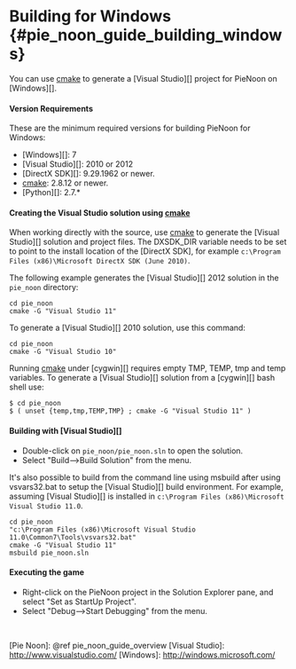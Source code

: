 Building for Windows    {#pie_noon_guide_building_windows}
====================
You can use [cmake][] to generate a [Visual Studio][] project for PieNoon on
[Windows][].

#### Version Requirements

These are the minimum required versions for building PieNoon for Windows:

-   [Windows][]: 7
-   [Visual Studio][]: 2010 or 2012
-   [DirectX SDK][]: 9.29.1962 or newer.
-   [cmake][]: 2.8.12 or newer.
-   [Python][]: 2.7.*

#### Creating the Visual Studio solution using [cmake][]

When working directly with the source, use [cmake][] to generate the
[Visual Studio][] solution and project files.  The DXSDK_DIR variable needs to
be set to point to the install location of the [DirectX SDK], for example
`c:\Program Files (x86)\Microsoft DirectX SDK (June 2010)`.

The following example generates the [Visual Studio][] 2012 solution in the
`pie_noon` directory:

    cd pie_noon
    cmake -G "Visual Studio 11"

To generate a [Visual Studio][] 2010 solution, use this command:

    cd pie_noon
    cmake -G "Visual Studio 10"

Running [cmake][] under [cygwin][] requires empty TMP, TEMP, tmp and temp
variables.  To generate a [Visual Studio][] solution from a [cygwin][]
bash shell use:

    $ cd pie_noon
    $ ( unset {temp,tmp,TEMP,TMP} ; cmake -G "Visual Studio 11" )

#### Building with [Visual Studio][]

-   Double-click on `pie_noon/pie_noon.sln` to open the solution.
-   Select "Build-->Build Solution" from the menu.

It's also possible to build from the command line using msbuild after using
vsvars32.bat to setup the [Visual Studio][] build environment.  For example,
assuming [Visual Studio][] is installed in
`c:\Program Files (x86)\Microsoft Visual Studio 11.0`.

    cd pie_noon
    "c:\Program Files (x86)\Microsoft Visual Studio 11.0\Common7\Tools\vsvars32.bat"
    cmake -G "Visual Studio 11"
    msbuild pie_noon.sln

#### Executing the game

-   Right-click on the PieNoon project in the Solution Explorer
    pane, and select "Set as StartUp Project".
-   Select "Debug-->Start Debugging" from the menu.


<br>

  [CMake]: http://www.cmake.org
  [Pie Noon]: @ref pie_noon_guide_overview
  [Visual Studio]: http://www.visualstudio.com/
  [Windows]: http://windows.microsoft.com/

